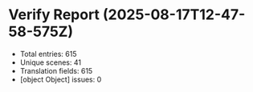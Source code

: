 
# Verify Report (2025-08-17T12-47-58-575Z)
- Total entries: 615
- Unique scenes: 41
- Translation fields: 615
- [object Object] issues: 0
